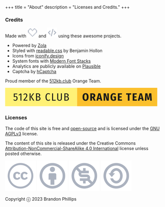 +++
title = "About"
description = "Licenses and Credits."
+++
### Credits
Made with ![Heart](heart.svg) and ![Code](code.svg) using these awesome projects.  
- Powered by [Zola](https://getzola.org)
- Styled with [readable.css](https://readable-css.freedomtowrite.org/) by Benjamin Hollon
- Icons from [iconify.design](https://iconify.design/)
- System fonts with [Modern Font Stacks](https://github.com/system-fonts/modern-font-stacks)
- Analytics are publicly available on [Plausible](https://plausible.io/brandont.dev)
- Captcha by [hCaptcha](https://www.hcaptcha.com/)

Proud member of the [512kb.club](https://512kb.club) Orange Team.

![a proud member of the orange team of 512KB club](orange-team.svg)

### Licenses

The code of this site is free and [open-source](https://codeberg.org/brandont/brandont.dev) and is licensed under the [GNU AGPLv3](https://www.gnu.org/licenses/agpl-3.0.en.html) license.

The content of this site is released under the Creative Commons [Attribution-NonCommercial-ShareAlike 4.0 International](https://creativecommons.org/licenses/by-nc-sa/4.0) license unless posted otherwise.

![Creative Commons](creative-commons-line.svg)
![Attribution](attribution-outline.svg)
![Non Commercial](creative-commons-noncommercial-us.svg)
![Share Alike](creative-commons-sharealike.svg)

Copyright ⓒ  2023 Brandon Phillips
